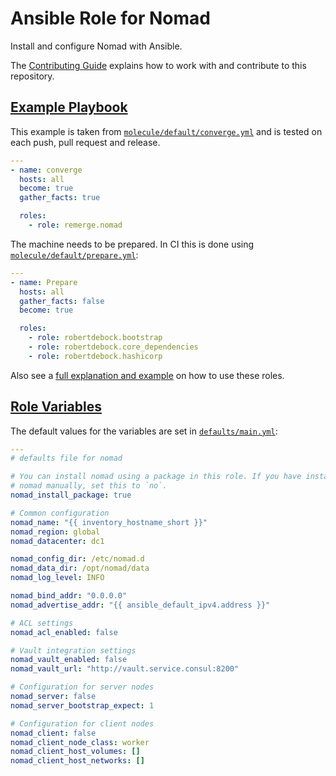 # Ansible Role for Nomad

Install and configure Nomad with Ansible.

The [Contributing Guide](CONTRIBUTING.md) explains how to work with and
contribute to this repository.

## [Example Playbook](#example-playbook)

This example is taken from
[`molecule/default/converge.yml`](https://github.com/robertdebock/ansible-role-nomad/blob/master/molecule/default/converge.yml)
and is tested on each push, pull request and release.

```yaml
---
- name: converge
  hosts: all
  become: true
  gather_facts: true

  roles:
    - role: remerge.nomad
```

The machine needs to be prepared. In CI this is done using
[`molecule/default/prepare.yml`](https://github.com/robertdebock/ansible-role-nomad/blob/master/molecule/default/prepare.yml):

```yaml
---
- name: Prepare
  hosts: all
  gather_facts: false
  become: true

  roles:
    - role: robertdebock.bootstrap
    - role: robertdebock.core_dependencies
    - role: robertdebock.hashicorp
```

Also see a [full explanation and
example](https://robertdebock.nl/how-to-use-these-roles.html) on how to use
these roles.

## [Role Variables](#role-variables)

The default values for the variables are set in [`defaults/main.yml`](https://github.com/robertdebock/ansible-role-nomad/blob/master/defaults/main.yml):

```yaml
---
# defaults file for nomad

# You can install nomad using a package in this role. If you have installed
# nomad manually, set this to `no`.
nomad_install_package: true

# Common configuration
nomad_name: "{{ inventory_hostname_short }}"
nomad_region: global
nomad_datacenter: dc1

nomad_config_dir: /etc/nomad.d
nomad_data_dir: /opt/nomad/data
nomad_log_level: INFO

nomad_bind_addr: "0.0.0.0"
nomad_advertise_addr: "{{ ansible_default_ipv4.address }}"

# ACL settings
nomad_acl_enabled: false

# Vault integration settings
nomad_vault_enabled: false
nomad_vault_url: "http://vault.service.consul:8200"

# Configuration for server nodes
nomad_server: false
nomad_server_bootstrap_expect: 1

# Configuration for client nodes
nomad_client: false
nomad_client_node_class: worker
nomad_client_host_volumes: []
nomad_client_host_networks: []
```
